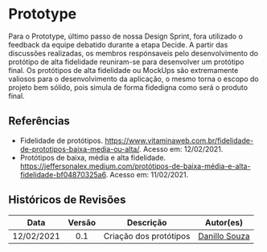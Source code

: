 # Prototype

Para o Prototype, último passo de nossa Design Sprint, fora utilizado o feedback da equipe debatido durante a etapa Decide. A partir das discussões realizadas, os membros respónsaveis pelo desenvolvimento do protótipo de alta fidelidade reuniram-se para desenvolver um protótipo final. Os protótipos de alta fidelidade ou MockUps são extremamente valiosos para o desenvolvimento da aplicação, o mesmo torna o escopo do projeto bem sólido, pois simula de forma fidedigna como será o produto final.

## Referências

- Fidelidade de protótipos. https://www.vitaminaweb.com.br/fidelidade-de-prototipos-baixa-media-ou-alta/. Acesso em: 12/02/2021.
- Protótipos de baixa, média e alta fidelidade. https://jeffersonalex.medium.com/protótipos-de-baixa-média-e-alta-fidelidade-bf04870325a6. Acesso em: 11/02/2021.

## Históricos de Revisões

|    Data    | Versão |       Descrição        |                   Autor(es)                   |
| :--------: | :----: | :--------------------: | :-------------------------------------------: |
| 12/02/2021 |  0.1   | Criação dos protótipos | [Danillo Souza](https://github.com/DanilloGS) |
